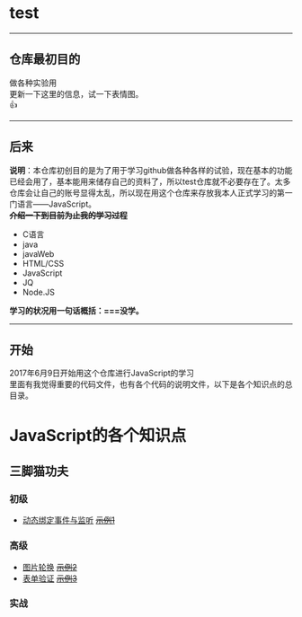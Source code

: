 # test

---
## 仓库最初目的
做各种实验用  
更新一下这里的信息，试一下表情图。  
:+1:  

---
## 后来
**说明**：本仓库初创目的是为了用于学习github做各种各样的试验，现在基本的功能已经会用了，基本能用来储存自己的资料了，所以test仓库就不必要存在了。太多仓库会让自己的账号显得太乱，所以现在用这个仓库来存放我本人正式学习的第一门语言——JavaScript。    
~~**介绍一下到目前为止我的学习过程**~~  
- C语言  
- java  
- javaWeb  
- HTML/CSS  
- JavaScript  
- JQ  
- Node.JS  

**学习的状况用一句话概括：===没学。** 

--- 

## 开始
2017年6月9日开始用这个仓库进行JavaScript的学习  
里面有我觉得重要的代码文件，也有各个代码的说明文件，以下是各个知识点的总目录。

# JavaScript的各个知识点

## 三脚猫功夫  
### 初级
- [动态绑定事件与监听] ~~[示例1]~~

### 高级
- [图片轮换] ~~[示例2]~~
- [表单验证] ~~[示例3]~~

### 实战



<!-- 中转到其他文档的链接 -->
[动态绑定事件与监听]: onload.md
[图片轮换]: markdown/changepic.md
[表单验证]: markdown/regcheck.md
[示例1]: https://allen151.github.io/test/onload.html
[示例2]: https://allen151.github.io/test/changepic.html
[示例3]: https://allen151.github.io/test/html/regcheck.html